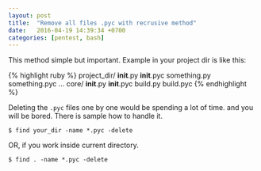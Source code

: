 ```yaml
---
layout: post
title:  "Remove all files .pyc with recrusive method"
date:   2016-04-19 14:39:34 +0700
categories: [pentest, bash]
---
```


This method simple but important. Example in your project dir is like this:

{% highlight ruby %}
project_dir/
           __init__.py
           __init__.pyc
           something.py
           something.pyc
           ...
           core/
               __init__.py
               __init__.pyc
               build.py
               build.pyc
{% endhighlight %}

Deleting the `.pyc` files one by one would be spending a lot of time. and you will be bored. There is sample how to handle it.

```
$ find your_dir -name *.pyc -delete
```

OR, if you work inside current directory.

```
$ find . -name *.pyc -delete
```